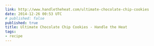```yaml
---
link: http://www.handletheheat.com/ultimate-chocolate-chip-cookies
date: 2014-12-26 00:53 UTC
# published: false
published: true
title: Ultimate Chocolate Chip Cookies - Handle the Heat
tags:
- recipe
---
```



